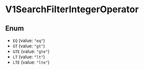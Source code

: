 # V1SearchFilterIntegerOperator

## Enum

* `EQ` (value: `"eq"`)
* `GT` (value: `"gt"`)
* `GTE` (value: `"gte"`)
* `LT` (value: `"lt"`)
* `LTE` (value: `"lte"`)
